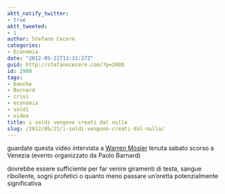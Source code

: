 ```yaml
---
aktt_notify_twitter:
- true
aktt_tweeted:
- 1
author: Stefano Cecere
categories:
- Economia
date: "2012-05-21T13:31:27Z"
guid: http://stefanocecere.com/?p=2908
id: 2908
tags:
- banche
- Barnard
- crisi
- economia
- soldi
- video
title: i soldi vengono creati dal nulla
slug: /2012/05/21/i-soldi-vengono-creati-dal-nulla/
---
```


guardate questa video intervista a [Warren Mosler](http://it.wikipedia.org/wiki/Warren_Mosler) tenuta sabato scorso a Venezia (evento organizzato da Paolo Barnard)

dovrebbe essere sufficiente per far venire giramenti di testa, sangue ribollente, sogni profetici o quanto meno passare un&#8217;oretta potenzialmente significativa